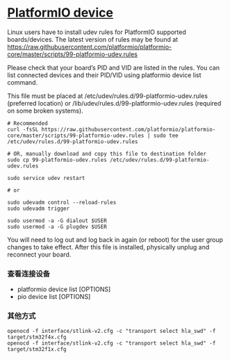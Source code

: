 ﻿# [PlatformIO device](https://github.com/Qitas/PlatformIO) 

Linux users have to install udev rules for PlatformIO supported boards/devices. The latest version of rules may be found at https://raw.githubusercontent.com/platformio/platformio-core/master/scripts/99-platformio-udev.rules

Please check that your board’s PID and VID are listed in the rules. You can list connected devices and their PID/VID using platformio device list command.

This file must be placed at /etc/udev/rules.d/99-platformio-udev.rules (preferred location) or /lib/udev/rules.d/99-platformio-udev.rules (required on some broken systems).


```
# Recommended
curl -fsSL https://raw.githubusercontent.com/platformio/platformio-core/master/scripts/99-platformio-udev.rules | sudo tee /etc/udev/rules.d/99-platformio-udev.rules

# OR, manually download and copy this file to destination folder
sudo cp 99-platformio-udev.rules /etc/udev/rules.d/99-platformio-udev.rules
```


```
sudo service udev restart

# or

sudo udevadm control --reload-rules
sudo udevadm trigger

```

```
sudo usermod -a -G dialout $USER
sudo usermod -a -G plugdev $USER
```

You will need to log out and log back in again (or reboot) for the user group changes to take effect.
After this file is installed, physically unplug and reconnect your board.

### 查看连接设备

*  platformio device list [OPTIONS]
*  pio device list [OPTIONS]


### 其他方式

```
openocd -f interface/stlink-v2.cfg -c "transport select hla_swd" -f target/stm32f4x.cfg
openocd -f interface/stlink-v2.cfg -c "transport select hla_swd" -f target/stm32f1x.cfg
```